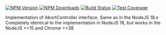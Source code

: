 [![NPM Version][npm-image]][npm-url]
[![NPM Downloads][downloads-image]][downloads-url]
[![Build Status][github-image]][github-url]
[![Test Coverage][coveralls-image]][coveralls-url]

Implementation of AbortController interface. Same as in the NodeJS 18.x
Completely identical to the implementation in NodeJS 18, but works in the NodeJS >=15 and Chrome >=38

[npm-image]: https://img.shields.io/npm/v/@flemist/postcss-wrap.svg
[npm-url]: https://npmjs.org/package/@flemist/postcss-wrap
[downloads-image]: https://img.shields.io/npm/dm/@flemist/postcss-wrap.svg
[downloads-url]: https://npmjs.org/package/@flemist/postcss-wrap
[github-image]: https://github.com/NikolayMakhonin/postcss-wrap/actions/workflows/test.yml/badge.svg
[github-url]: https://github.com/NikolayMakhonin/postcss-wrap/actions
[coveralls-image]: https://coveralls.io/repos/github/NikolayMakhonin/postcss-wrap/badge.svg
[coveralls-url]: https://coveralls.io/github/NikolayMakhonin/postcss-wrap
